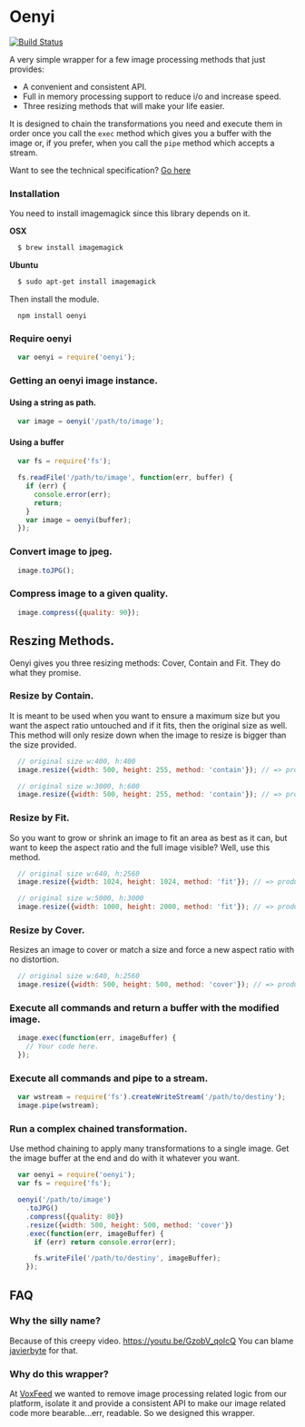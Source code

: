 # Oenyi

[![Build Status](https://travis-ci.org/codingpains/oenyi.svg?branch=master)](https://travis-ci.org/codingpains/oenyi)

A very simple wrapper for a few image processing methods that just provides:
 * A convenient and consistent API.
 * Full in memory processing support to reduce i/o and increase speed.
 * Three resizing methods that will make your life easier.

It is designed to chain the transformations you need and execute them in order once you call the `exec` method which gives you a buffer with the image or, if you prefer, when you call the `pipe` method which accepts a stream.

Want to see the technical specification? [Go here](https://github.com/codingpains/oenyi/wiki/Oenyi%20Technical%20Spec)

### Installation

You need to install imagemagick since this library depends on it.

**OSX**
```bash
  $ brew install imagemagick
```

**Ubuntu**
```bash
  $ sudo apt-get install imagemagick
```

Then install the module.
```
  npm install oenyi
```
### Require oenyi

```js
  var oenyi = require('oenyi');
```
### Getting an oenyi image instance.

#### Using a string as path.
```js
  var image = oenyi('/path/to/image');
```

#### Using a buffer
```js
  var fs = require('fs');

  fs.readFile('/path/to/image', function(err, buffer) {
    if (err) {
      console.error(err);
      return;
    }
    var image = oenyi(buffer);
  });
```

### Convert image to jpeg.

```js
  image.toJPG();
```

### Compress image to a given quality.

```js
  image.compress({quality: 90});
```

## Reszing Methods.

Oenyi gives you three resizing methods: Cover, Contain and Fit. They do what they promise.

### Resize by Contain.

It is meant to be used when you want to ensure a maximum size but you want the aspect ratio untouched and if it fits, then the original size as well.
This method will only resize down when the image to resize is bigger than the size provided.

```js
  // original size w:400, h:400
  image.resize({width: 500, height: 255, method: 'contain'}); // => produces size w:255, h:225

  // original size w:3000, h:600
  image.resize({width: 500, height: 255, method: 'contain'}); // => produces size w:500, h:100
```

### Resize by Fit.

So you want to grow or shrink an image to fit an area as best as it can, but want to keep the aspect ratio and the full image visible? Well, use this method.

```js
  // original size w:640, h:2560
  image.resize({width: 1024, height: 1024, method: 'fit'}); // => produces size w:256, h:1024

  // original size w:5000, h:3000
  image.resize({width: 1000, height: 2000, method: 'fit'}); // => produces size w:1000, h:600
```

### Resize by Cover.

Resizes an image to cover or match a size and force a new aspect ratio with no distortion.

```js
  // original size w:640, h:2560
  image.resize({width: 500, height: 500, method: 'cover'}); // => produces size w:500, h:500
```

### Execute all commands and return a buffer with the modified image.

```js
  image.exec(function(err, imageBuffer) {
    // Your code here.
  });
```

### Execute all commands and pipe to a stream.

```js
  var wstream = require('fs').createWriteStream('/path/to/destiny');
  image.pipe(wstream);
```

### Run a complex chained transformation.

Use method chaining to apply many transformations to a single image. Get the image buffer at the end and do with it whatever you want.

```js
  var oenyi = require('oenyi');
  var fs = require('fs');

  oenyi('/path/to/image')
    .toJPG()
    .compress({quality: 80})
    .resize({width: 500, height: 500, method: 'cover'})
    .exec(function(err, imageBuffer) {
      if (err) return console.error(err);

      fs.writeFile('/path/to/destiny', imageBuffer);
    });
```

## FAQ

### Why the silly name?
Because of this creepy video. https://youtu.be/GzobV_qoIcQ
You can blame [javierbyte](http://github.com/javierbyte) for that.

### Why do this wrapper?
At [VoxFeed](http://voxfeed.com) we wanted to remove image processing related logic from our platform, isolate it and
provide a consistent API to make our image related code more bearable...err, readable. So we designed this wrapper.
